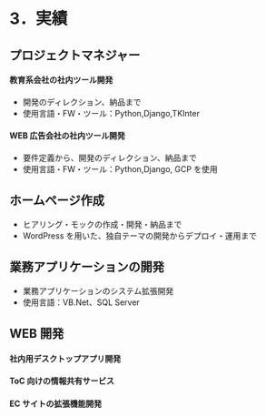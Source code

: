 # 3．実績

## プロジェクトマネジャー

#### 教育系会社の社内ツール開発

- 開発のディレクション、納品まで
- 使用言語・FW・ツール：Python,Django,TKInter

#### WEB 広告会社の社内ツール開発

- 要件定義から、開発のディレクション、納品まで
- 使用言語・FW・ツール：Python,Django, GCP を使用

## ホームページ作成

- ヒアリング・モックの作成・開発・納品まで
- WordPress を用いた、独自テーマの開発からデプロイ・運用まで

## 業務アプリケーションの開発

- 業務アプリケーションのシステム拡張開発
- 使用言語：VB.Net、SQL Server

## WEB 開発

#### 社内用デスクトップアプリ開発

#### ToC 向けの情報共有サービス

#### EC サイトの拡張機能開発
